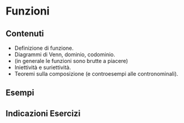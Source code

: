 # Funzioni

## Contenuti

- Definizione di funzione.
- Diagrammi di Venn, dominio, codominio.
- (in generale le funzioni sono brutte a piacere)
- Iniettività e suriettività.
- Teoremi sulla composizione (e controesempi alle contronominali).

## Esempi

## Indicazioni Esercizi
